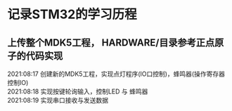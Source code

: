 # 记录STM32的学习历程
## 上传整个MDK5工程， HARDWARE/目录参考正点原子的代码实现   
  2021:08:17  创建新的MDK5工程，实现点灯程序(IO口控制)，蜂鸣器(操作寄存器控制IO)    
  2021:08:18  实现按键轮询输入，控制LED 与 蜂鸣器  
  2021:08:19  实现串口接收与发送数据  
  
  
  
  
